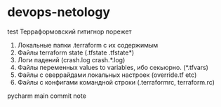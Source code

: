# devops-netology
test
Терраформовский гитигнор порежет
1. Локальные папки .terraform с их содержимым
2. Файлы terraform state (.tfstate .tfstate*)
3. Логи падений (crash.log crash.*.log)
4. Файлы переменных values to variables, ибо секьюрно. (*.tfvars)
5. Файлы с оверрайдами локальных настроек (override.tf etc)
6. Файлы с конфигами командной строки (.terraformrc, terraform.rc)

pycharm main commit note